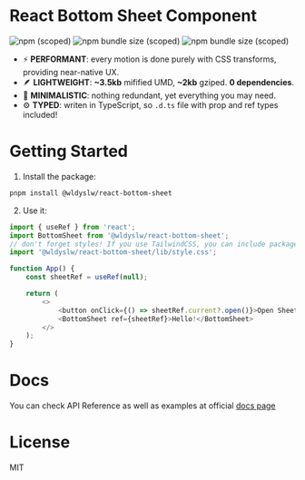 # React Bottom Sheet Component

![npm (scoped)](https://img.shields.io/npm/v/%40wldyslw/react-bottom-sheet)
![npm bundle size (scoped)](https://img.shields.io/bundlephobia/min/%40wldyslw/react-bottom-sheet)
![npm bundle size (scoped)](https://img.shields.io/bundlephobia/minzip/%40wldyslw/react-bottom-sheet)

-   ⚡️ **PERFORMANT**: every motion is done purely with CSS transforms, providing near-native UX.
-   🪶 **LIGHTWEIGHT**: **~3.5kb** mifified UMD, **~2kb** gziped. **0 dependencies**.
-   🧘 **MINIMALISTIC**: nothing redundant, yet everything you may need.
-   ⚙️ **TYPED**: writen in TypeScript, so `.d.ts` file with prop and ref types included!

# Getting Started

1. Install the package:

```sh
pnpm install @wldyslw/react-bottom-sheet
```

2. Use it:

```js
import { useRef } from 'react';
import BottomSheet from '@wldyslw/react-bottom-sheet';
// don't forget styles! If you use TailwindCSS, you can include package to config.content and save even more precious kilobytes!
import '@wldyslw/react-bottom-sheet/lib/style.css';

function App() {
    const sheetRef = useRef(null);

    return (
        <>
            <button onClick={() => sheetRef.current?.open()}>Open Sheet</button>
            <BottomSheet ref={sheetRef}>Hello!</BottomSheet>
        </>
    );
}
```

# Docs

You can check API Reference as well as examples at official [docs page](https://wldyslw.github.io/react-bottom-sheet)

# License

MIT
